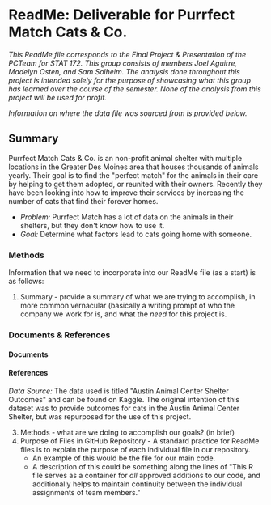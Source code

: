 # ReadMe: Deliverable for Purrfect Match Cats & Co. 
*This ReadMe file corresponds to the Final Project & Presentation of the PCTeam for STAT 172. This group consists of members Joel Aguirre, Madelyn Osten, and Sam Solheim. The analysis done throughout this project is intended solely for the purpose of showcasing what this group has learned over the course of the semester. None of the analysis from this project will be used for profit.*

*Information on where the data file was sourced from is provided below.*

## Summary
Purrfect Match Cats & Co. is an non-profit animal shelter with multiple locations in the Greater Des Moines area that houses thousands of animals yearly. Their goal is to find the "perfect match" for the animals in their care by helping to get them adopted, or reunited with their owners. Recently they have been looking into how to improve their services by increasing the number of cats that find their forever homes. 
- *Problem:* Purrfect Match has a lot of data on the animals in their shelters, but they don't know how to use it. 
- *Goal:* Determine what factors lead to cats going home with someone. 


### Methods
Information that we need to incorporate into our ReadMe file (as a start) is as follows: 
1. Summary - provide a summary of what we are trying to accomplish, in more common vernacular (basically a writing prompt of who the company we work for is, and what the *need* for this project is. 

### Documents & References
#### Documents


#### References
*Data Source:* The data used is titled "Austin Animal Center Shelter Outcomes" and can be found on Kaggle. The original intention of this dataset was to provide outcomes for cats in the Austin Animal Center Shelter, but was repurposed for the use of this project. 


3. Methods - what are we doing to accomplish our goals? (in brief) 
5. Purpose of Files in GitHub Repository - A standard practice for ReadMe files is to explain the purpose of each individual file in our repository. 
   - An example of this would be the file for our main code. 
   - A description of this could be something along the lines of "This R file serves as a container for *all* approved additions to our code, and additionally helps to maintain continuity between the individual assignments of team members."
